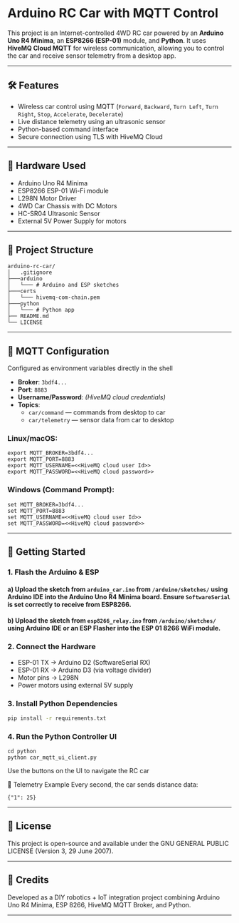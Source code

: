 # Arduino RC Car with MQTT Control

This project is an Internet-controlled 4WD RC car powered by an **Arduino Uno R4 Minima**, an **ESP8266 (ESP-01)** module, and **Python**. It uses **HiveMQ Cloud MQTT** for wireless communication, allowing you to control the car and receive sensor telemetry from a desktop app.

---

## 🛠️ Features

- Wireless car control using MQTT (`Forward`, `Backward`, `Turn Left`, `Turn Right`, `Stop`, `Accelerate`, `Decelerate`)
- Live distance telemetry using an ultrasonic sensor
- Python-based command interface
- Secure connection using TLS with HiveMQ Cloud

---

## 🧰 Hardware Used

- Arduino Uno R4 Minima
- ESP8266 ESP-01 Wi-Fi module
- L298N Motor Driver
- 4WD Car Chassis with DC Motors
- HC-SR04 Ultrasonic Sensor
- External 5V Power Supply for motors

---

## 📁 Project Structure

```
arduino-rc-car/
│   .gitignore
├───arduino
│   └─── # Arduino and ESP sketches
├───certs
│   └─── hivemq-com-chain.pem
├───python
│   └─── # Python app
├── README.md
└── LICENSE
```

---

## 🔐 MQTT Configuration

Configured as environment variables directly in the shell

- **Broker**: `3bdf4...`
- **Port**: `8883`
- **Username/Password**: _(HiveMQ cloud credentials)_
- **Topics**:
  - `car/command` — commands from desktop to car
  - `car/telemetry` — sensor data from car to desktop

### Linux/macOS:

```
export MQTT_BROKER=3bdf4...
export MQTT_PORT=8883
export MQTT_USERNAME=<<HiveMQ cloud user Id>>
export MQTT_PASSWORD=<<HiveMQ cloud password>>
```

### Windows (Command Prompt):

```
set MQTT_BROKER=3bdf4...
set MQTT_PORT=8883
set MQTT_USERNAME=<<HiveMQ cloud user Id>>
set MQTT_PASSWORD=<<HiveMQ cloud password>>
```

---

## 🚀 Getting Started

### 1. Flash the Arduino & ESP

#### a) Upload the sketch from `arduino_car.ino` from `/arduino/sketches/` using Arduino IDE into the Arduino Uno R4 Minima board. Ensure `SoftwareSerial` is set correctly to receive from ESP8266.

#### b) Upload the sketch from `esp8266_relay.ino` from `/arduino/sketches/` using Arduino IDE or an ESP Flasher into the ESP 01 8266 WiFi module.

### 2. Connect the Hardware

- ESP-01 TX → Arduino D2 (SoftwareSerial RX)
- ESP-01 RX → Arduino D3 (via voltage divider)
- Motor pins → L298N
- Power motors using external 5V supply

### 3. Install Python Dependencies

```bash
pip install -r requirements.txt
```

### 4. Run the Python Controller UI

```
cd python
python car_mqtt_ui_client.py
```

Use the buttons on the UI to navigate the RC car

📡 Telemetry Example
Every second, the car sends distance data:

```
{"1": 25}
```

---

## 📜 License

This project is open-source and available under the GNU GENERAL PUBLIC LICENSE (Version 3, 29 June 2007).

---

## 🧠 Credits

Developed as a DIY robotics + IoT integration project combining Arduino Uno R4 Minima, ESP 8266, HiveMQ MQTT Broker, and Python.

---
